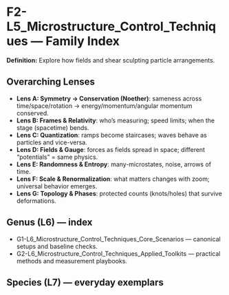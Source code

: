 # F2-L5_Microstructure_Control_Techniques — Family Index
**Definition:** Explore how fields and shear sculpting particle arrangements.

## Overarching Lenses

- **Lens A: Symmetry -> Conservation (Noether)**: sameness across time/space/rotation → energy/momentum/angular momentum conserved.
- **Lens B: Frames & Relativity**: who’s measuring; speed limits; when the stage (spacetime) bends.
- **Lens C: Quantization**: ramps become staircases; waves behave as particles and vice-versa.
- **Lens D: Fields & Gauge**: forces as fields spread in space; different “potentials” = same physics.
- **Lens E: Randomness & Entropy**: many-microstates, noise, arrows of time.
- **Lens F: Scale & Renormalization**: what matters changes with zoom; universal behavior emerges.
- **Lens G: Topology & Phases**: protected counts (knots/holes) that survive deformations.

## Genus (L6) — index
- G1-L6_Microstructure_Control_Techniques_Core_Scenarios — canonical setups and baseline checks.
- G2-L6_Microstructure_Control_Techniques_Applied_Toolkits — practical methods and measurement playbooks.

## Species (L7) — everyday exemplars
